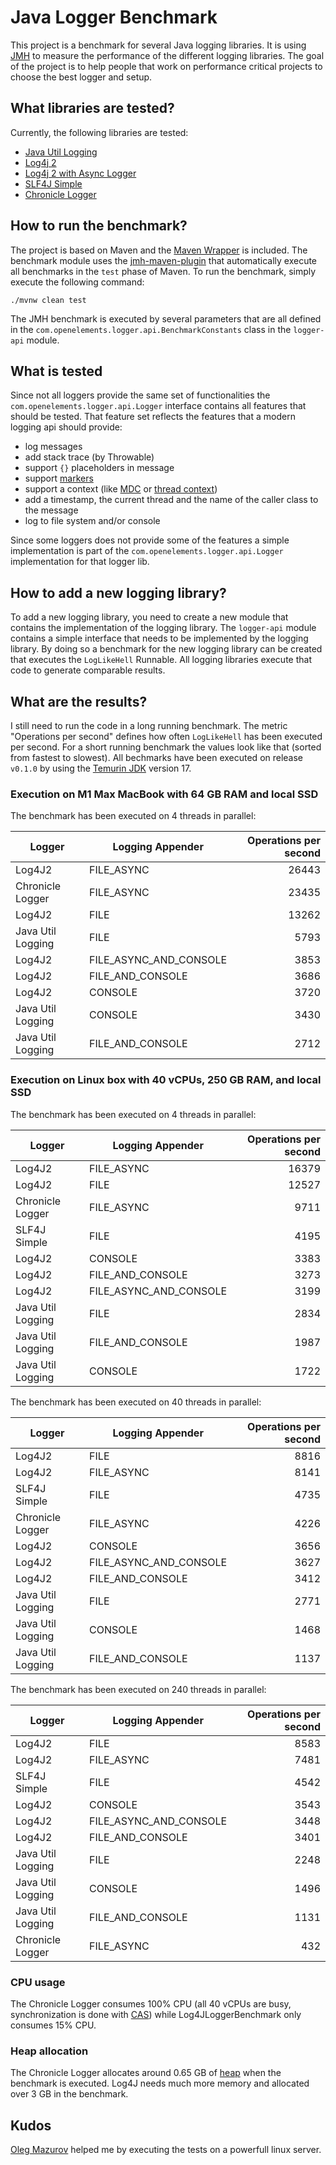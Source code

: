 # Java Logger Benchmark

This project is a benchmark for several Java logging libraries.
It is using [JMH](https://github.com/openjdk/jmh) to measure the performance of the different logging libraries.
The goal of the project is to help people that work on performance critical projects to choose the best logger and setup.

## What libraries are tested?

Currently, the following libraries are tested:

- [Java Util Logging](https://www.vogella.com/tutorials/Logging/article.html)
- [Log4j 2](https://logging.apache.org/log4j/2.x/)
- [Log4j 2 with Async Logger](https://logging.apache.org/log4j/2.x/manual/async.html)
- [SLF4J Simple](https://www.slf4j.org/api/org/slf4j/simple/SimpleLogger.html)
- [Chronicle Logger](https://github.com/OpenHFT/Chronicle-Logger)

## How to run the benchmark?

The project is based on Maven and the [Maven Wrapper](https://maven.apache.org/wrapper/) is included.
The benchmark module uses the [jmh-maven-plugin](https://github.com/metlos/jmh-maven-plugin) that automatically execute all benchmarks in the `test` phase of Maven.
To run the benchmark, simply execute the following
command:

```
./mvnw clean test
```

The JMH benchmark is executed by several parameters that are all defined in the `com.openelements.logger.api.BenchmarkConstants` class in the `logger-api` module.

## What is tested

Since not all loggers provide the same set of functionalities the `com.openelements.logger.api.Logger` interface contains all features that should be tested.
That feature set reflects the features that a modern logging api should provide:

- log messages
- add stack trace (by Throwable)
- support `{}` placeholders in message
- support [markers](https://logging.apache.org/log4j/2.x/manual/markers.html)
- support a context (like [MDC](https://logback.qos.ch/manual/mdc.html) or [thread context](https://logging.apache.org/log4j/2.x/manual/thread-context.html))
- add a timestamp, the current thread and the name of the caller class to the message
- log to file system and/or console

Since some loggers does not provide some of the features a simple implementation is part of the `com.openelements.logger.api.Logger` implementation for that logger lib.

## How to add a new logging library?

To add a new logging library, you need to create a new module that contains the implementation of the logging library.
The `logger-api` module contains a simple interface that needs to be implemented by the logging library.
By doing so a benchmark for the new logging library can be created that executes the `LogLikeHell` Runnable.
All logging libraries execute that code to generate comparable results.

## What are the results?

I still need to run the code in a long running benchmark.
The metric "Operations per second" defines how often `LogLikeHell` has been executed per second.
For a short running benchmark the values look like that (sorted from fastest to slowest).
All bechmarks have been executed on release `v0.1.0` by using the [Temurin JDK](https://adoptium.net) version 17.

### Execution on M1 Max MacBook with 64 GB RAM and local SSD

The benchmark has been executed on 4 threads in parallel:

| Logger            | Logging Appender       | Operations per second |
|-------------------|------------------------|----------------------:|
| Log4J2            | FILE_ASYNC             |                 26443 |
| Chronicle Logger  | FILE_ASYNC             |                 23435 |
| Log4J2            | FILE                   |                 13262 |
| Java Util Logging | FILE                   |                  5793 |
| Log4J2            | FILE_ASYNC_AND_CONSOLE |                  3853 |
| Log4J2            | FILE_AND_CONSOLE       |                  3686 |
| Log4J2            | CONSOLE                |                  3720 |
| Java Util Logging | CONSOLE                |                  3430 |
| Java Util Logging | FILE_AND_CONSOLE       |                  2712 |

### Execution on Linux box with 40 vCPUs, 250 GB RAM, and local SSD

The benchmark has been executed on 4 threads in parallel:

| Logger            | Logging Appender       | Operations per second |
|-------------------|------------------------|----------------------:|
| Log4J2            | FILE_ASYNC             |                 16379 |
| Log4J2            | FILE                   |                 12527 |
| Chronicle Logger  | FILE_ASYNC             |                  9711 |
| SLF4J Simple      | FILE                   |                  4195 |
| Log4J2            | CONSOLE                |                  3383 |
| Log4J2            | FILE_AND_CONSOLE       |                  3273 |
| Log4J2            | FILE_ASYNC_AND_CONSOLE |                  3199 |
| Java Util Logging | FILE                   |                  2834 |
| Java Util Logging | FILE_AND_CONSOLE       |                  1987 |
| Java Util Logging | CONSOLE                |                  1722 |

The benchmark has been executed on 40 threads in parallel:

| Logger            | Logging Appender       | Operations per second |
|-------------------|------------------------|----------------------:|
| Log4J2            | FILE                   |                  8816 |
| Log4J2            | FILE_ASYNC             |                  8141 |
| SLF4J Simple      | FILE                   |                  4735 |
| Chronicle Logger  | FILE_ASYNC             |                  4226 |
| Log4J2            | CONSOLE                |                  3656 |
| Log4J2            | FILE_ASYNC_AND_CONSOLE |                  3627 |
| Log4J2            | FILE_AND_CONSOLE       |                  3412 |
| Java Util Logging | FILE                   |                  2771 |
| Java Util Logging | CONSOLE                |                  1468 |
| Java Util Logging | FILE_AND_CONSOLE       |                  1137 |

The benchmark has been executed on 240 threads in parallel:

| Logger            | Logging Appender       | Operations per second |
|-------------------|------------------------|----------------------:|
| Log4J2            | FILE                   |                  8583 |
| Log4J2            | FILE_ASYNC             |                  7481 |
| SLF4J Simple      | FILE                   |                  4542 |
| Log4J2            | CONSOLE                |                  3543 |
| Log4J2            | FILE_ASYNC_AND_CONSOLE |                  3448 |
| Log4J2            | FILE_AND_CONSOLE       |                  3401 |
| Java Util Logging | FILE                   |                  2248 |
| Java Util Logging | CONSOLE                |                  1496 |
| Java Util Logging | FILE_AND_CONSOLE       |                  1131 |
| Chronicle Logger  | FILE_ASYNC             |                   432 |

### CPU usage

The Chronicle Logger consumes 100% CPU (all 40 vCPUs are busy, synchronization is done with [CAS](https://en.wikipedia.org/wiki/Compare-and-swap)) while Log4JLoggerBenchmark only consumes 15% CPU.

### Heap allocation

The Chronicle Logger allocates around 0.65 GB of [heap](https://www.baeldung.com/java-stack-heap) when the benchmark is executed. Log4J needs much more memory and allocated over 3 GB in the benchmark.

## Kudos

[Oleg Mazurov](https://github.com/OlegMazurov) helped me by executing the tests on a powerfull linux server.
